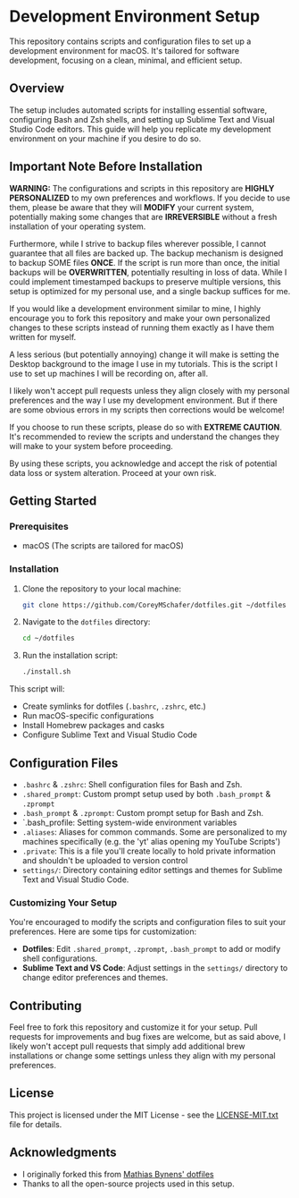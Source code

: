 # Development Environment Setup

This repository contains scripts and configuration files to set up a development environment for macOS. It's tailored for software development, focusing on a clean, minimal, and efficient setup.

<!--
## YouTube Video Walkthrough

I will provide a video walkthrough of these dotfiles here once that video is recorded and published

 [![Watch the video](https://img.youtube.com/vi/VIDEO_ID/0.jpg)](https://www.youtube.com/watch?v=VIDEO_ID)

Replace `VIDEO_ID` with your video's ID to embed the walkthrough video here. -->

## Overview

The setup includes automated scripts for installing essential software, configuring Bash and Zsh shells, and setting up Sublime Text and Visual Studio Code editors. This guide will help you replicate my development environment on your machine if you desire to do so.

## Important Note Before Installation

**WARNING:** The configurations and scripts in this repository are **HIGHLY PERSONALIZED** to my own preferences and workflows. If you decide to use them, please be aware that they will **MODIFY** your current system, potentially making some changes that are **IRREVERSIBLE** without a fresh installation of your operating system.

Furthermore, while I strive to backup files wherever possible, I cannot guarantee that all files are backed up. The backup mechanism is designed to backup SOME files **ONCE**. If the script is run more than once, the initial backups will be **OVERWRITTEN**, potentially resulting in loss of data. While I could implement timestamped backups to preserve multiple versions, this setup is optimized for my personal use, and a single backup suffices for me.

If you would like a development environment similar to mine, I highly encourage you to fork this repository and make your own personalized changes to these scripts instead of running them exactly as I have them written for myself.

A less serious (but potentially annoying) change it will make is setting the Desktop background to the image I use in my tutorials. This is the script I use to set up machines I will be recording on, after all.

I likely won't accept pull requests unless they align closely with my personal preferences and the way I use my development environment. But if there are some obvious errors in my scripts then corrections would be welcome!

If you choose to run these scripts, please do so with **EXTREME CAUTION**. It's recommended to review the scripts and understand the changes they will make to your system before proceeding.

By using these scripts, you acknowledge and accept the risk of potential data loss or system alteration. Proceed at your own risk.

## Getting Started

### Prerequisites

- macOS (The scripts are tailored for macOS)

### Installation

1. Clone the repository to your local machine:
   ```sh
   git clone https://github.com/CoreyMSchafer/dotfiles.git ~/dotfiles
   ```
2. Navigate to the `dotfiles` directory:
   ```sh
   cd ~/dotfiles
   ```
3. Run the installation script:
   ```sh
   ./install.sh
   ```

This script will:

- Create symlinks for dotfiles (`.bashrc`, `.zshrc`, etc.)
- Run macOS-specific configurations
- Install Homebrew packages and casks
- Configure Sublime Text and Visual Studio Code

## Configuration Files

- `.bashrc` & `.zshrc`: Shell configuration files for Bash and Zsh.
- `.shared_prompt`: Custom prompt setup used by both `.bash_prompt` & `.zprompt`
- `.bash_prompt` & `.zprompt`: Custom prompt setup for Bash and Zsh.
- `.bash_profile: Setting system-wide environment variables
- `.aliases`: Aliases for common commands. Some are personalized to my machines specifically (e.g. the 'yt' alias opening my YouTube Scripts')
- `.private`: This is a file you'll create locally to hold private information and shouldn't be uploaded to version control
- `settings/`: Directory containing editor settings and themes for Sublime Text and Visual Studio Code.

### Customizing Your Setup

You're encouraged to modify the scripts and configuration files to suit your preferences. Here are some tips for customization:

- **Dotfiles**: Edit `.shared_prompt`, `.zprompt`, `.bash_prompt` to add or modify shell configurations.
- **Sublime Text and VS Code**: Adjust settings in the `settings/` directory to change editor preferences and themes.

## Contributing

Feel free to fork this repository and customize it for your setup. Pull requests for improvements and bug fixes are welcome, but as said above, I likely won't accept pull requests that simply add additional brew installations or change some settings unless they align with my personal preferences.

## License

This project is licensed under the MIT License - see the [LICENSE-MIT.txt](LICENSE-MIT.txt) file for details.

## Acknowledgments

- I originally forked this from [Mathias Bynens' dotfiles](https://github.com/mathiasbynens/dotfiles)
- Thanks to all the open-source projects used in this setup.
